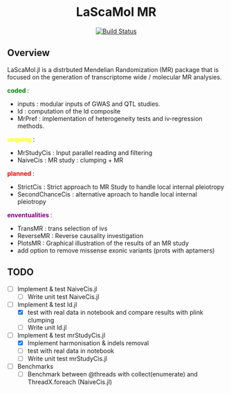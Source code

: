 <div align="center">

# LaScaMol MR

[![Build Status](https://github.com/SamuelMathieu-code/MrPainter.jl/actions/workflows/CI.yml/badge.svg?branch=main)](https://github.com/SamuelMathieu-code/MrPainter.jl/actions/workflows/CI.yml?query=branch%3Amain)

</div>

## Overview

LaScaMol.jl is a distrbuted Mendelian Randomization (MR) package that is focused on the generation of transcriptome wide / molecular MR analysies.

<span style="color:green">
<b>coded </b>
</span> :

- inputs : modular inputs of GWAS and QTL studies.
- ld : computation of the ld composite
- MrPref : implementation of heterogeneity tests and iv-regression methods.

<span style="color:yellow">
<b>ungoing </b>
</span> :

- MrStudyCis : Input parallel reading and filtering
- NaiveCis : MR study : clumping + MR

<span style="color:red">
<b>planned </b>
</span> :

- StrictCis : Strict approach to MR Study to handle local internal pleiotropy
- SecondChanceCis : alternative aproach to handle local internal pleiotropy

<span style="color:purple">
<b>enventualities </b>
</span> :

- TransMR : trans selection of ivs
- ReverseMR : Reverse causality investigation
- PlotsMR : Graphical illustration of the results of an MR study
- add option to remove missense exonic variants (prots with aptamers)

## TODO

- [ ] Implement & test NaiveCis.jl
    - [ ] Write unit test NaiveCis.jl
- [ ] Implement & test ld.jl
    - [x] test with real data in notebook and compare results with plink clumping
    - [ ] Write unit ld.jl
- [ ] Implement & test mrStudyCis.jl
    - [x] Implement harmonisation & indels removal
    - [ ] test with real data in notebook
    - [ ] Write unit test mrStudyCis.jl
- [ ] Benchmarks
    - [ ] Benchmark between @threads with collect(enumerate) and ThreadX.foreach (NaiveCis.jl)
